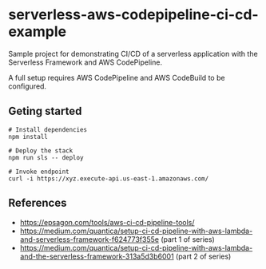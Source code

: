 # serverless-aws-codepipeline-ci-cd-example

Sample project for demonstrating CI/CD of a serverless application with the Serverless Framework and AWS CodePipeline.

A full setup requires AWS CodePipeline and AWS CodeBuild to be configured.

## Geting started

```
# Install dependencies
npm install

# Deploy the stack
npm run sls -- deploy

# Invoke endpoint
curl -i https://xyz.execute-api.us-east-1.amazonaws.com/
```

## References

- https://epsagon.com/tools/aws-ci-cd-pipeline-tools/
- https://medium.com/quantica/setup-ci-cd-pipeline-with-aws-lambda-and-serverless-framework-f624773f355e (part 1 of series)
- https://medium.com/quantica/setup-ci-cd-pipeline-with-aws-lambda-and-the-serverless-framework-313a5d3b6001 (part 2 of series)
